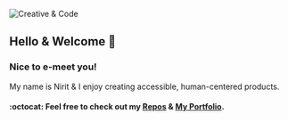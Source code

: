 ![Creative & Code](https://i.ibb.co/hJhsLNsz/prev.jpg)


## Hello & Welcome 👋

### Nice to e-meet you! 

My name is Nirit & I enjoy creating accessible, human-centered products.
#### :octocat: Feel free to check out my [Repos](https://github.com/Frnt-End?tab=repositories) & [My Portfolio](https://creatdev-portfolio.netlify.app/). 



